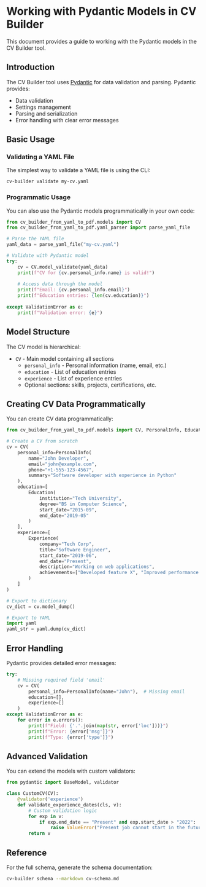 # Working with Pydantic Models in CV Builder

This document provides a guide to working with the Pydantic models in the CV Builder tool.

## Introduction

The CV Builder tool uses [Pydantic](https://docs.pydantic.dev/) for data validation and parsing. Pydantic provides:

- Data validation
- Settings management
- Parsing and serialization
- Error handling with clear error messages

## Basic Usage

### Validating a YAML File

The simplest way to validate a YAML file is using the CLI:

```bash
cv-builder validate my-cv.yaml
```

### Programmatic Usage

You can also use the Pydantic models programmatically in your own code:

```python
from cv_builder_from_yaml_to_pdf.models import CV
from cv_builder_from_yaml_to_pdf.yaml_parser import parse_yaml_file

# Parse the YAML file
yaml_data = parse_yaml_file("my-cv.yaml")

# Validate with Pydantic model
try:
    cv = CV.model_validate(yaml_data)
    print(f"CV for {cv.personal_info.name} is valid!")
    
    # Access data through the model
    print(f"Email: {cv.personal_info.email}")
    print(f"Education entries: {len(cv.education)}")
    
except ValidationError as e:
    print(f"Validation error: {e}")
```

## Model Structure

The CV model is hierarchical:

- `CV` - Main model containing all sections
  - `personal_info` - Personal information (name, email, etc.)
  - `education` - List of education entries
  - `experience` - List of experience entries
  - Optional sections: skills, projects, certifications, etc.

## Creating CV Data Programmatically

You can create CV data programmatically:

```python
from cv_builder_from_yaml_to_pdf.models import CV, PersonalInfo, Education, Experience

# Create a CV from scratch
cv = CV(
    personal_info=PersonalInfo(
        name="John Developer",
        email="john@example.com",
        phone="+1-555-123-4567",
        summary="Software developer with experience in Python"
    ),
    education=[
        Education(
            institution="Tech University",
            degree="BS in Computer Science",
            start_date="2015-09",
            end_date="2019-05"
        )
    ],
    experience=[
        Experience(
            company="Tech Corp",
            title="Software Engineer",
            start_date="2019-06",
            end_date="Present",
            description="Working on web applications",
            achievements=["Developed feature X", "Improved performance by 30%"]
        )
    ]
)

# Export to dictionary
cv_dict = cv.model_dump()

# Export to YAML
import yaml
yaml_str = yaml.dump(cv_dict)
```

## Error Handling

Pydantic provides detailed error messages:

```python
try:
    # Missing required field 'email'
    cv = CV(
        personal_info=PersonalInfo(name="John"),  # Missing email
        education=[],
        experience=[]
    )
except ValidationError as e:
    for error in e.errors():
        print(f"Field: {'.'.join(map(str, error['loc']))}")
        print(f"Error: {error['msg']}")
        print(f"Type: {error['type']}")
```

## Advanced Validation

You can extend the models with custom validators:

```python
from pydantic import BaseModel, validator

class CustomCV(CV):
    @validator('experience')
    def validate_experience_dates(cls, v):
        # Custom validation logic
        for exp in v:
            if exp.end_date == "Present" and exp.start_date > "2022":
                raise ValueError("Present job cannot start in the future")
        return v
```

## Reference

For the full schema, generate the schema documentation:

```bash
cv-builder schema --markdown cv-schema.md
```
